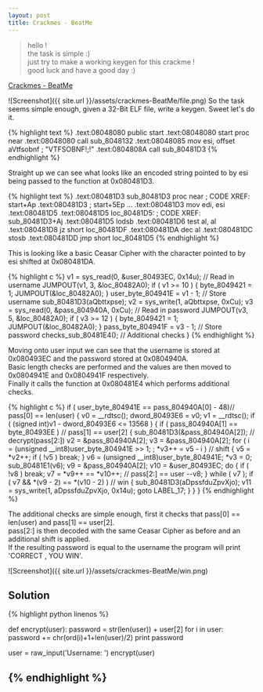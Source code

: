 ```yaml
---
layout: post
title: Crackmes - BeatMe
---
```



> hello !  
the task is simple :)  
just try to make a working keygen for this crackme !  
good luck and have a good day :)

<a href="http://www.crackmes.de/users/rezk2ll/beatme/">Crackmes - BeatMe</a>

![Screenshot]({{ site.url }}/assets/crackmes-BeatMe/file.png)
So the task seems simple enough, given a 32-Bit ELF file, write a keygen. Sweet let's do it.

{% highlight text %}
.text:08048080                 public start
.text:08048080 start           proc near
.text:08048080                 call    sub_8048132
.text:08048085                 mov     esi, offset aVtfsobnf ; "VTFSOBNF!;!"
.text:0804808A                 call    sub_80481D3
{% endhighlight %}

Straight up we can see what looks like an encoded string pointed to by esi being passed to the function at 0x080481D3.

{% highlight text %}
.text:080481D3 sub_80481D3     proc near               ; CODE XREF: start+Ap
.text:080481D3                                         ; start+5Ep ...
.text:080481D3                 mov     edi, esi
.text:080481D5
.text:080481D5 loc_80481D5:                            ; CODE XREF: sub_80481D3+Aj
.text:080481D5                 lodsb
.text:080481D6                 test    al, al
.text:080481D8                 jz      short loc_80481DF
.text:080481DA                 dec     al
.text:080481DC                 stosb
.text:080481DD                 jmp     short loc_80481D5
{% endhighlight %}

This is looking like a basic Ceasar Cipher with the character pointed to by esi shifted at 0x080481DA. 

{% highlight c %}
  v1 = sys_read(0, &user_80493EC, 0x14u);       // Read in username
  JUMPOUT(v1, 3, &loc_80482A0);
  if ( v1 >= 10 )
  {
    byte_8049421 = 1;
    JUMPOUT(&loc_80482A0);
  }
  user_byte_804941E = v1 - 1;                   // Store username
  sub_80481D3(aQbttxpse);
  v2 = sys_write(1, aQbttxpse, 0xCu);
  v3 = sys_read(0, &pass_804940A, 0xCu);        // Read in password
  JUMPOUT(v3, 5, &loc_80482A0);
  if ( v3 >= 12 )
  {
    byte_8049421 = 1;
    JUMPOUT(&loc_80482A0);
  }
  pass_byte_804941F = v3 - 1;                   // Store password
  checks_sub_80481E4();                         // Additional checks
}
{% endhighlight %}  

Moving onto user input we can see that the username is stored at 0x080493EC and the password stored at 0x0804940A.  
Basic length checks are performed and the values are then moved to 0x0804941E and 0x0804941F respectively.  
Finally it calls the function at 0x080481E4 which performs additional checks.

{% highlight c %}
  if ( user_byte_804941E == pass_804940A[0] - 48)// pass[0] == len(user)
  {
    v0 = __rdtsc();
    dword_80493E6 = v0;
    v1 = __rdtsc();
    if ( (signed int)v1 - dword_80493E6 <= 13568 )
    {
      if ( pass_804940A[1] == byte_80493EE ) // pass[1] == user[2]
      {
        sub_80481D3(&pass_804940A[2]); // decrypt(pass[2:])
        v2 = &pass_804940A[2];
        v3 = &pass_804940A[2];
        for ( i = (unsigned __int8)user_byte_804941E >> 1; ; *v3++ = v5 - i ) // shift
        {
          v5 = *v2++;
          if ( !v5 )
            break;
        }
        v6 = (unsigned __int8)user_byte_804941E;
        *v3 = 0;
        sub_80481E1(v6);
        v9 = &pass_804940A[2];
        v10 = &user_80493EC;
        do
        {
          if ( !v8 )
            break;
          v7 = *v9++ == *v10++; // pass[2:] == user
          --v8;
        }
        while ( v7 );
        if ( v7 && *(v9 - 2) == *(v10 - 2) ) // win
        {
          sub_80481D3(aDpssfduZpvXjo);
          v11 = sys_write(1, aDpssfduZpvXjo, 0x14u);
          goto LABEL_17;
        }
      }
    }
{% endhighlight %}

The additional checks are simple enough, first it checks that pass[0] == len(user) and pass[1] == user[2].  
pass[2:] is then decoded with the same Ceasar Cipher as before and an additional shift is applied.  
If the resulting password is equal to the username the program will print 'CORRECT , YOU WIN'.

![Screenshot]({{ site.url }}/assets/crackmes-BeatMe/win.png)

## Solution

{% highlight python linenos %}

def encrypt(user):
  password = str(len(user)) + user[2]
  for i in user:
    password += chr(ord(i)+1+len(user)/2)
  print password

user = raw_input('Username: ')
encrypt(user)

{% endhighlight %}
-----
